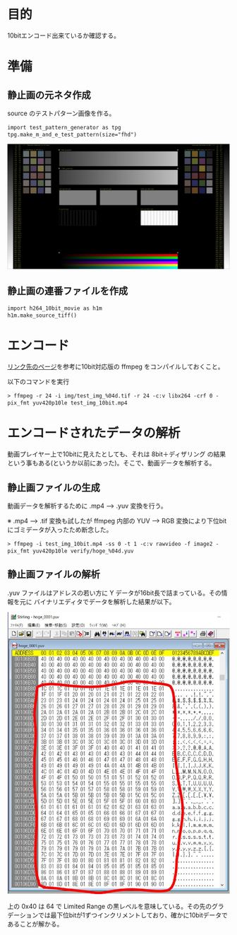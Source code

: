 # 目的
10bitエンコード出来ているか確認する。

# 準備

## 静止画の元ネタ作成
source のテストパターン画像を作る。

```
import test_pattern_generator as tpg
tpg.make_m_and_e_test_pattern(size="fhd")
```

![hoge](img/source.jpg)

## 静止画の連番ファイルを作成

```
import h264_10bit_movie as h1m
h1m.make_source_tiff()
```

# エンコード
[リンク先のページ](https://github.com/toru-ver4/sip/tree/develop/signal_generation/ffmpeg_tiff#annex-a-10bit-hevc-encode)を参考に10bit対応版の ffmpeg をコンパイルしておくこと。

以下のコマンドを実行

```
> ffmpeg -r 24 -i img/test_img_%04d.tif -r 24 -c:v libx264 -crf 0 -pix_fmt yuv420p10le test_img_10bit.mp4
```

# エンコードされたデータの解析

動画プレイヤー上で10bitに見えたとしても、それは 8bit＋ディザリング の結果という事もある(というか以前にあった)。そこで、動画データを解析する。

## 静止画ファイルの生成
動画データを解析するために .mp4 --> .yuv 変換を行う。

※ .mp4 --> .tif 変換も試したが ffmpeg 内部の YUV --> RGB 変換により下位bit にゴミデータが入ったため断念した。

```
> ffmpeg -i test_img_10bit.mp4 -ss 0 -t 1 -c:v rawvideo -f image2 -pix_fmt yuv420p10le verify/hoge_%04d.yuv
```

## 静止画ファイルの解析

.yuv ファイルはアドレスの若い方に Y データが16bit長で詰まっている。その情報を元に バイナリエディタでデータを解析した結果が以下。

![verify](verify.JPG)

上の 0x40 は 64 で Limited Range の黒レベルを意味している。その先のグラデーションでは最下位bitが1ずつインクリメントしており、確かに10bitデータであることが解かる。

